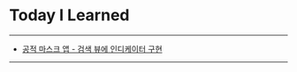# Today I Learned

- - -

- [공적 마스크 앱 - 검색 뷰에 인디케이터 구현](https://github.com/VincentGeranium/UsedOpenApi)

- - -
